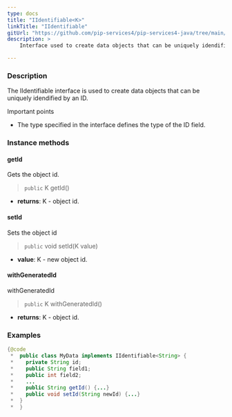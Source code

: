 ```yaml
---
type: docs
title: "IIdentifiable<K>"
linkTitle: "IIdentifiable"
gitUrl: "https://github.com/pip-services4/pip-services4-java/tree/main/pip-services4-data-java"
description: > 
    Interface used to create data objects that can be uniquely idendified by an ID.

---
```


### Description

The IIdentifiable interface is used to create data objects that can be uniquely idendified by an ID.

Important points

- The type specified in the interface defines the type of the ID field.

### Instance methods

#### getId
Gets the object id.

> `public`  K getId()

- **returns**: K - object id. 

#### setId
Sets the object id

> `public`   void setId(K value)

- **value**: K - new object id. 

#### withGeneratedId
withGeneratedId

> `public`    K withGeneratedId()

- **returns**: K - object id. 

### Examples
```java
{@code
 *  public class MyData implements IIdentifiable<String> {
 *    private String id;
 *    public String field1;
 *    public int field2;
 *    ...
 *    public String getId() {...}
 *    public void setId(String newId) {...}
 *  }
 *  }
```

</span>
